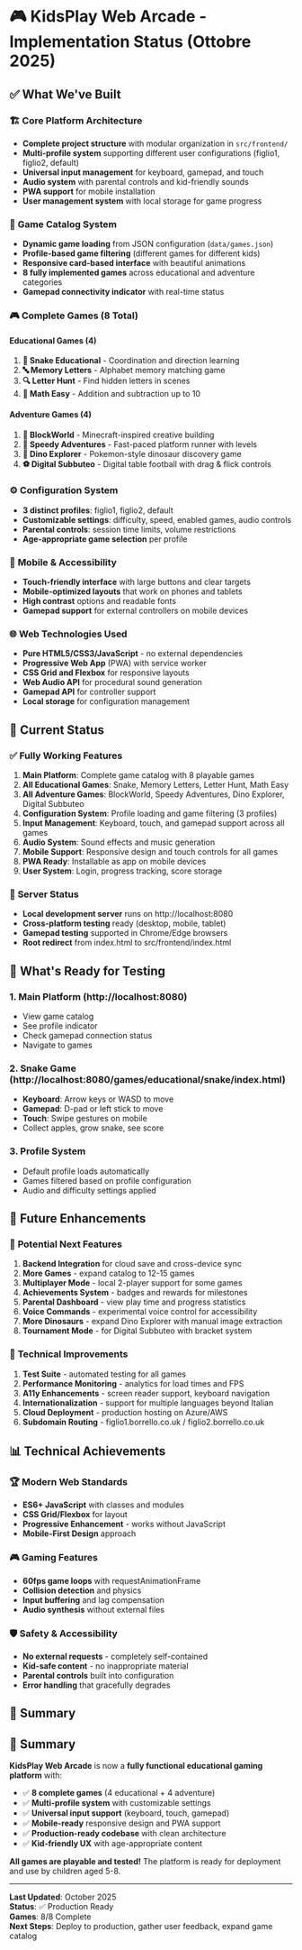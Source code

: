# 🎮 KidsPlay Web Arcade - Implementation Status (Ottobre 2025)

## ✅ What We've Built

### 🏗️ **Core Platform Architecture**
- **Complete project structure** with modular organization in `src/frontend/`
- **Multi-profile system** supporting different user configurations (figlio1, figlio2, default)
- **Universal input management** for keyboard, gamepad, and touch
- **Audio system** with parental controls and kid-friendly sounds
- **PWA support** for mobile installation
- **User management system** with local storage for game progress

### 🎲 **Game Catalog System**
- **Dynamic game loading** from JSON configuration (`data/games.json`)
- **Profile-based game filtering** (different games for different kids)
- **Responsive card-based interface** with beautiful animations
- **8 fully implemented games** across educational and adventure categories
- **Gamepad connectivity indicator** with real-time status

### 🎮 **Complete Games (8 Total)**

#### Educational Games (4)
1. **🐍 Snake Educational** - Coordination and direction learning
2. **🔤 Memory Letters** - Alphabet memory matching game
3. **🔍 Letter Hunt** - Find hidden letters in scenes
4. **🔢 Math Easy** - Addition and subtraction up to 10

#### Adventure Games (4)
1. **🧱 BlockWorld** - Minecraft-inspired creative building
2. **💨 Speedy Adventures** - Fast-paced platform runner with levels
3. **🦕 Dino Explorer** - Pokemon-style dinosaur discovery game
4. **⚽ Digital Subbuteo** - Digital table football with drag & flick controls

### ⚙️ **Configuration System**
- **3 distinct profiles**: figlio1, figlio2, default
- **Customizable settings**: difficulty, speed, enabled games, audio controls
- **Parental controls**: session time limits, volume restrictions
- **Age-appropriate game selection** per profile

### 📱 **Mobile & Accessibility**
- **Touch-friendly interface** with large buttons and clear targets
- **Mobile-optimized layouts** that work on phones and tablets
- **High contrast** options and readable fonts
- **Gamepad support** for external controllers on mobile devices

### 🌐 **Web Technologies Used**
- **Pure HTML5/CSS3/JavaScript** - no external dependencies
- **Progressive Web App** (PWA) with service worker
- **CSS Grid and Flexbox** for responsive layouts
- **Web Audio API** for procedural sound generation
- **Gamepad API** for controller support
- **Local storage** for configuration management

## 🚀 **Current Status**

### ✅ **Fully Working Features**
1. **Main Platform**: Complete game catalog with 8 playable games
2. **All Educational Games**: Snake, Memory Letters, Letter Hunt, Math Easy
3. **All Adventure Games**: BlockWorld, Speedy Adventures, Dino Explorer, Digital Subbuteo
4. **Configuration System**: Profile loading and game filtering (3 profiles)
5. **Input Management**: Keyboard, touch, and gamepad support across all games
6. **Audio System**: Sound effects and music generation
7. **Mobile Support**: Responsive design and touch controls for all games
8. **PWA Ready**: Installable as app on mobile devices
9. **User System**: Login, progress tracking, score storage

### 🔄 **Server Status**
- **Local development server** runs on http://localhost:8080
- **Cross-platform testing** ready (desktop, mobile, tablet)
- **Gamepad testing** supported in Chrome/Edge browsers
- **Root redirect** from index.html to src/frontend/index.html

## 🎯 **What's Ready for Testing**

### 1. **Main Platform** (http://localhost:8080)
- View game catalog
- See profile indicator
- Check gamepad connection status
- Navigate to games

### 2. **Snake Game** (http://localhost:8080/games/educational/snake/index.html)
- **Keyboard**: Arrow keys or WASD to move
- **Gamepad**: D-pad or left stick to move
- **Touch**: Swipe gestures on mobile
- Collect apples, grow snake, see score

### 3. **Profile System**
- Default profile loads automatically
- Games filtered based on profile configuration
- Audio and difficulty settings applied

## 🔮 **Future Enhancements**

### 🎯 **Potential Next Features**
1. **Backend Integration** for cloud save and cross-device sync
2. **More Games** - expand catalog to 12-15 games
3. **Multiplayer Mode** - local 2-player support for some games
4. **Achievements System** - badges and rewards for milestones
5. **Parental Dashboard** - view play time and progress statistics
6. **Voice Commands** - experimental voice control for accessibility
7. **More Dinosaurs** - expand Dino Explorer with manual image extraction
8. **Tournament Mode** - for Digital Subbuteo with bracket system

### 🔧 **Technical Improvements**
1. **Test Suite** - automated testing for all games
2. **Performance Monitoring** - analytics for load times and FPS
3. **A11y Enhancements** - screen reader support, keyboard navigation
4. **Internationalization** - support for multiple languages beyond Italian
5. **Cloud Deployment** - production hosting on Azure/AWS
6. **Subdomain Routing** - figlio1.borrello.co.uk / figlio2.borrello.co.uk

## 📊 **Technical Achievements**

### 🏆 **Modern Web Standards**
- **ES6+ JavaScript** with classes and modules
- **CSS Grid/Flexbox** for layout
- **Progressive Enhancement** - works without JavaScript
- **Mobile-First Design** approach

### 🎮 **Gaming Features**
- **60fps game loops** with requestAnimationFrame
- **Collision detection** and physics
- **Input buffering** and lag compensation
- **Audio synthesis** without external files

### 🛡️ **Safety & Accessibility**
- **No external requests** - completely self-contained
- **Kid-safe content** - no inappropriate material
- **Parental controls** built into configuration
- **Error handling** that gracefully degrades

## 🌟 **Summary**

## 🌟 **Summary**

**KidsPlay Web Arcade** is now a **fully functional educational gaming platform** with:

- ✅ **8 complete games** (4 educational + 4 adventure)
- ✅ **Multi-profile system** with customizable settings
- ✅ **Universal input support** (keyboard, touch, gamepad)
- ✅ **Mobile-ready** responsive design and PWA support
- ✅ **Production-ready codebase** with clean architecture
- ✅ **Kid-friendly UX** with age-appropriate content

**All games are playable and tested!** The platform is ready for deployment and use by children aged 5-8.

---

**Last Updated**: October 2025  
**Status**: ✅ Production Ready  
**Games**: 8/8 Complete  
**Next Steps**: Deploy to production, gather user feedback, expand game catalog


